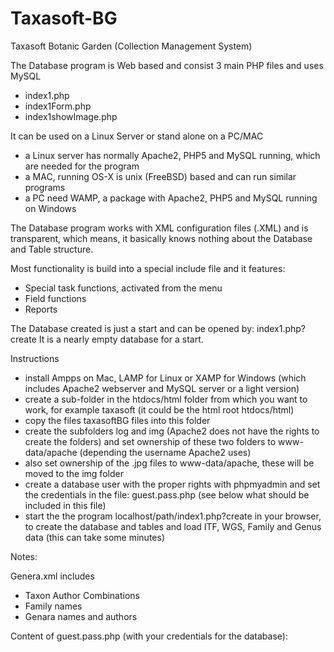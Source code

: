# Taxasoft-BG
Taxasoft Botanic Garden (Collection Management System)

The Database program is Web based and consist 3 main PHP files and uses MySQL
- index1.php
- index1Form.php
- index1showImage.php
 
It can be used on a Linux Server or stand alone on a PC/MAC
- a Linux server has normally Apache2, PHP5 and MySQL running, which are needed for the program
- a MAC, running OS-X is unix (FreeBSD) based and can run similar programs
- a PC need WAMP, a package with Apache2, PHP5 and MySQL running on Windows

The Database program works with XML configuration files (.XML) and is transparent, which means, it basically knows nothing about the Database and Table structure.

Most functionality is build into a special include file and it features:
- Special task functions, activated from the menu
- Field functions
- Reports

The Database created is just a start and can be opened by: index1.php?create
It is a nearly empty database for a start.

Instructions

- install Ampps on Mac, LAMP for Linux or XAMP for Windows (which includes Apache2 webserver and MySQL server or a light version)
- create a sub-folder in the htdocs/html folder from which you want to work, for example taxasoft (it could be the html root htdocs/html)
- copy the files taxasoftBG files into this folder
- create the subfolders log and img (Apache2 does not have the rights to create the folders) and set ownership of these two folders to www-data/apache (depending the username Apache2 uses)
- also set ownership of the .jpg files to www-data/apache, these will be moved to the img folder
- create a database user with the proper rights with phpmyadmin and set the credentials in the file: guest.pass.php (see below what should be included in this file)
- start the the program localhost/path/index1.php?create in your browser, to create the database and tables and load ITF, WGS, Family and Genus data (this can take some minutes)

Notes:

Genera.xml includes
- Taxon Author Combinations
- Family names
- Genara names and authors

Content of guest.pass.php (with your credentials for the database):

<?php
$cfgUser = "database_user";
$cfgPass = "password";
$cfgHost = "localhost";		//* normally "localhost" depending on your ISP
?>
